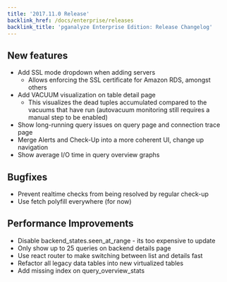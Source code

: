 ```yaml
---
title: '2017.11.0 Release'
backlink_href: /docs/enterprise/releases
backlink_title: 'pganalyze Enterprise Edition: Release Changelog'
---
```


## New features

- Add SSL mode dropdown when adding servers
  - Allows enforcing the SSL certificate for Amazon RDS, amongst others
- Add VACUUM visualization on table detail page
  - This visualizes the dead tuples accumulated compared to the vacuums that have run
    (autovacuum monitoring still requires a manual step to be enabled)
- Show long-running query issues on query page and connection trace page
- Merge Alerts and Check-Up into a more coherent UI, change up navigation
- Show average I/O time in query overview graphs


## Bugfixes

- Prevent realtime checks from being resolved by regular check-up
- Use fetch polyfill everywhere (for now)


## Performance Improvements

- Disable backend_states.seen_at_range - its too expensive to update
- Only show up to 25 queries on backend details page
- Use react router to make switching between list and details fast
- Refactor all legacy data tables into new virtualized tables
- Add missing index on query_overview_stats
